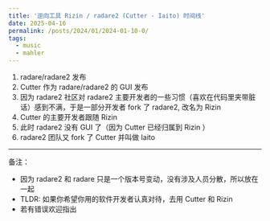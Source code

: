 ```yaml
---
title: '逆向工具 Rizin / radare2 (Cutter - Iaito) 时间线'
date: 2025-04-16
permalink: /posts/2024/01/2024-01-10-0/
tags:
  - music
  - mahler
---
```

1. radare/radare2 发布
2. Cutter 作为 radare/radare2 的 GUI 发布
3. 因为 radare2 社区对 radare2 主要开发者的一些习惯（喜欢在代码里夹带脏话）感到不满，于是一部分开发者 fork 了 radare2, 改名为 Rizin
4. Cutter 的主要开发者跟随 Rizin
5. 此时 radare2 没有 GUI 了（因为 Cutter 已经归属到 Rizin ）
6. radare2 团队又 fork 了 Cutter 并叫做 Iaito

---
备注：
- 因为 radare2 和 radare 只是一个版本号变动，没有涉及人员分散，所以放在一起
- TLDR: 如果你希望你用的软件开发者认真对待，去用 Cutter 和 Rizin
- 若有错误欢迎指出
